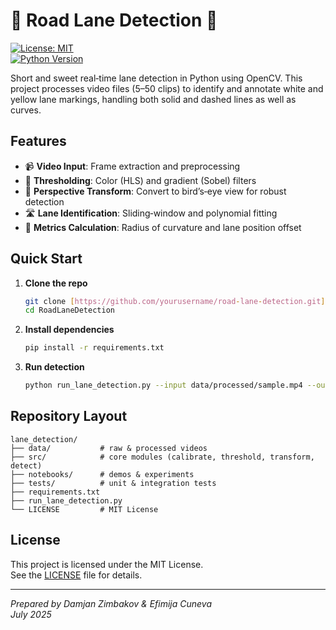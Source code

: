# 🚗 **Road Lane Detection** 🚗

[![License: MIT](https://img.shields.io/badge/License-MIT-yellow.svg)](LICENSE)  
[![Python Version](https://img.shields.io/badge/Python-3.8%2B-blue)](https://www.python.org/)

Short and sweet real‑time lane detection in Python using OpenCV. This project processes video files (5–50 clips) to identify and annotate white and yellow lane markings, handling both solid and dashed lines as well as curves.

## Features

* 📹 **Video Input**: Frame extraction and preprocessing
* 🎨 **Thresholding**: Color (HLS) and gradient (Sobel) filters
* 🔄 **Perspective Transform**: Convert to bird’s‑eye view for robust detection
* 🛣️ **Lane Identification**: Sliding‑window and polynomial fitting
* 📐 **Metrics Calculation**: Radius of curvature and lane position offset

## Quick Start

1. **Clone the repo**

   ```bash
   git clone [https://github.com/yourusername/road-lane-detection.git](https://github.com/zimbakovtech/RoadLaneDetection.git)
   cd RoadLaneDetection
   ```
2. **Install dependencies**

   ```bash
   pip install -r requirements.txt
   ```
3. **Run detection**

   ```bash
   python run_lane_detection.py --input data/processed/sample.mp4 --output output/demo.mp4
   ```

## Repository Layout

```
lane_detection/
├── data/           # raw & processed videos
├── src/            # core modules (calibrate, threshold, transform, detect)
├── notebooks/      # demos & experiments
├── tests/          # unit & integration tests
├── requirements.txt
├── run_lane_detection.py
└── LICENSE         # MIT License
```

## License

This project is licensed under the MIT License.  
See the [LICENSE](LICENSE) file for details.

---

*Prepared by Damjan Zimbakov & Efimija Cuneva*  
*July 2025*  
